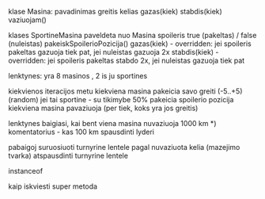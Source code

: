 klase Masina:
pavadinimas
greitis
kelias
gazas(kiek)
stabdis(kiek)
vaziuojam()
 
klases SportineMasina paveldeta nuo Masina
spoileris true (pakeltas) / false (nuleistas)
pakeiskSpoilerioPozicija()
gazas(kiek) - overridden: jei spoileris pakeltas gazuoja tiek pat, jei nuleistas gazuoja 2x
stabdis(kiek) - overridden: jei spoileris pakeltas stabdo 2x, jei nuleistas gazuoja tiek pat


 
lenktynes:
yra 8 masinos , 2 is ju sportines
 
kiekvienos iteracijos metu 
kiekviena masina pakeicia savo greiti (-5..+5) (random) jei tai sportine - su tikimybe 50% pakeicia spoilerio pozicija
kiekviena masina pavaziuoja (per tiek, koks yra jos greitis)
 
lenktynes baigiasi, kai bent viena masina nuvaziuoja 1000 km
*) komentatorius - kas 100 km spausdinti lyderi
 
pabaigoj suruosiuoti turnyrine lentele pagal nuvaziuota kelia (mazejimo tvarka)
atspausdinti turnyrine lentele
 
instanceof
 
kaip iskviesti super metoda